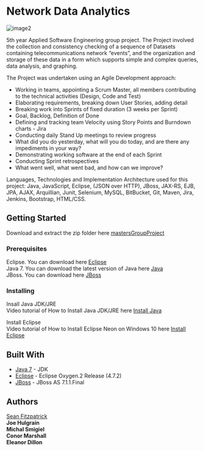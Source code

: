 # Network Data Analytics

![image2](https://user-images.githubusercontent.com/9217947/41171514-1ec34cbc-6b51-11e8-8795-9481f8a31ed6.png)

5th year Applied Software Engineering group project. The Project involved the collection and consistency checking of a sequence of Datasets containing telecommunications network “events”, and the organization and storage of these data in a form which supports simple and complex queries, data analysis, and graphing.

The Project was undertaken using an Agile Development approach:
* Working in teams, appointing a Scrum Master, all members contributing to the technical activities (Design, Code and Test)
* Elaborating requirements, breaking down User Stories, adding detail
* Breaking work into Sprints of fixed duration (3 weeks per Sprint)
* Goal, Backlog, Definition of Done
* Defining and tracking team Velocity using Story Points and Burndown charts - Jira
* Conducting daily Stand Up meetings to review progress
* What did you do yesterday, what will you do today, and are there any impediments in your way?
* Demonstrating working software at the end of each Sprint
* Conducting Sprint retrospectives
* What went well, what went bad, and how can we improve?

Languages, Technologies and Implementation Architecture used for this project:
Java, JavaScript, Eclipse, (JSON over HTTP), JBoss, JAX-RS, EJB, JPA, AJAX, Arquillian, Junit, Selenium, MySQL, BitBucket, Git, Maven, Jira, Jenkins, Bootstrap, HTML/CSS.



## Getting Started

Download and extract the zip folder here [mastersGroupProject]()            

### Prerequisites

Eclipse. You can download here [Eclipse](http://www.eclipse.org/downloads/eclipse-packages/)                 
Java 7. You can download the latest version of Java here [Java](http://www.oracle.com/technetwork/java/javase/downloads/java-archive-downloads-javase7-521261.html)            
JBoss. You can download here [JBoss](http://jbossas.jboss.org/downloads)

### Installing

Insall Java JDK/JRE                
Video tutorial of How to Install Java JDK/JRE here [Install Java](https://www.youtube.com/watch?v=FzKcJK68z2k)      

Install Eclipse             
Video tutorial of How to Install Eclipse Neon on Windows 10 here [Install Eclipse](https://www.youtube.com/watch?v=WIzzHeWukUU)         

## Built With

* [Java 7](http://www.oracle.com/technetwork/java/javase/downloads/java-archive-downloads-javase7-521261.html) - JDK
* [Eclipse](http://www.eclipse.org/downloads/eclipse-packages/)  - Eclipse Oxygen.2 Release (4.7.2)
* [JBoss](http://jbossas.jboss.org/downloads)  - JBoss AS 7.1.1.Final


## Authors

[Sean Fitzpatrick](https://github.com/seanJosephFitzpatrick)                  
**Joe Hulgrain**        
**Michal Smigiel**          
**Conor Marshall**           
**Eleanor Dillon**           

